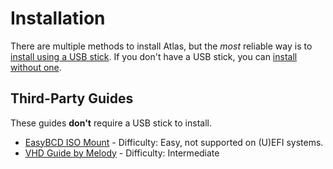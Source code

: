 # Installation

There are multiple methods to install Atlas, but the *most* reliable way is to [install using a USB stick](simple-install-usb.md). If you don't have a USB stick, you can [install without one](no-usb-johnapolitan.md).

## Third-Party Guides

These guides **don't** require a USB stick to install.

- [EasyBCD ISO Mount](https://neosmart.net/wiki/easybcd/portable-entries/iso-images/) - Difficulty: Easy, not supported on (U)EFI systems.
- [VHD Guide by Melody](https://sites.google.com/view/melodystweaks/wintovhd) - Difficulty: Intermediate
